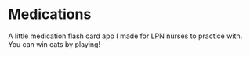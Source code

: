 # Medications
A little medication flash card app I made for LPN nurses to practice with. You can win cats by playing!
